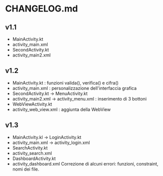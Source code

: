 # CHANGELOG.md

## v1.1  
+ MainActivity.kt 
+ activity_main.xml  
+ SecondActivity.kt
+ activity_main2.xml

## v1.2
+ MainActivity.kt : funzioni valida(), verifica() e cifra()
+ activity_main.xml : personalizzazione dell'interfaccia grafica
+ SecondActivity.kt -> MenuActivity.kt  
+ activity_main2.xml -> activity_menu.xml : inserimento di 3 bottoni 
+ WebViewActivity.kt
+ activity_web_view.xml : aggiunta della WebView

## v1.3
+ MainActivity.kl -> LoginActivity.kt
+ activity_main.xml -> activity_login.xml
+ SearchActivity.kt
+ activity_search.xml
+ DashboardActivity.kt
+ activity_dashboard.xml
  Correzione di alcuni errori: funzioni, constraint, nomi dei file.
